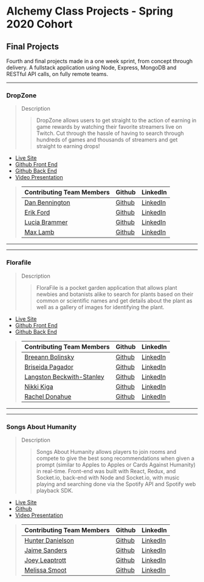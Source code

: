 # Alchemy Class Projects - Spring 2020 Cohort

##  Final Projects
Fourth and final projects made in a one week sprint, from concept through delivery.  A fullstack application using Node, Express, MongoDB and RESTful API calls, on fully remote teams.
___

### DropZone

> Description 
>>DropZone allows users to get straight to the action of earning in game rewards by watching their favorite streamers live on Twitch. Cut through the hassle of having to search through hundreds of games and thousands of streamers and get straight to earning drops!
>

- [Live Site](https://thedropzone.netlify.app/)
- [Github Front End](https://github.com/DropTopIncorporated/DropZoneFE/tree/master)
- [Github Back End](https://github.com/DropTopIncorporated/DropZoneBE/tree/master) 
- [Video Presentation](https://zoom.us/rec/share/vNQyc5qz2khJcqvExkbNVaEeJ6qiaaa82iEWrKBZyEqbAM-Eu2yiHC08hGLjkHad?startTime=1598648854000)

>| Contributing Team Members  | Github  | LinkedIn  |
>|---|---|---|
>|  [Dan Bennington](https://www.linkedin.com/in/dan-bennington/) | [Github](https://github.com/dbennin125)  | [LinkedIn](https://www.linkedin.com/in/dan-bennington/)  |
>|  [Erik Ford](https://www.linkedin.com/in/erik-ford-business/) | [Github](https://github.com/Morriden)  | [LinkedIn](https://www.linkedin.com/in/erik-ford-business/)  |
>|  [Lucia Brammer](https://lucia-brammer.com/) | [Github](https://github.com/brammerl)  | [LinkedIn](https://www.linkedin.com/in/luciabrammer/)  |
>|  [Max Lamb](https://www.linkedin.com/in/max-lamb/) | [Github](https://github.com/MaximusLamb)  | [LinkedIn](https://www.linkedin.com/in/max-lamb/)  |

___
___

### Florafile

> Description 
>>FloraFile is a pocket garden application that allows plant newbies and botanists alike to search for plants based on their common or scientific names and get details about the plant as well as a gallery of images for identifying the plant.
>

- [Live Site](https://florafile.netlify.app )
- [Github Front End](https://github.com/GOATDreamTeam/frontend)
- [Github Back End](https://github.com/GOATDreamTeam/backend )

>| Contributing Team Members  | Github  | LinkedIn  |
>|---|---|---|
>|  [Breeann Bolinsky](https://www.breeannbolinsky.com/) | [Github](https://github.com/breeannb)  | [LinkedIn](https://www.linkedin.com/in/breeannbolinsky/)  |
>|  [Briseida Pagador](https://briseida-pagador.com/) | [Github](https://github.com/bpagador)  | [LinkedIn](https://www.linkedin.com/in/briseida-pagador/)  |
>|  [Langston Beckwith-Stanley](https://www.linkedin.com/in/langston-beckwith-stanley/) | [Github](https://github.com/langstonBS)  | [LinkedIn](https://www.linkedin.com/in/langston-beckwith-stanley/)  |
>|  [Nikki Kiga](https://www.linkedin.com/in/nikkikiga) | [Github](https://github.com/nikki-kiga)  | [LinkedIn](https://www.linkedin.com/in/nikkikiga)  |
>|  [Rachel Donahue](https://www.linkedin.com/in/rachelmdonahue/) | [Github](https://github.com/PeepTheMoon)  | [LinkedIn](https://www.linkedin.com/in/rachelmdonahue/)  |

___
___

 ### Songs About Humanity

> Description 
>>Songs About Humanity allows players to join rooms and compete to give the best song recommendations when given a prompt (similar to Apples to Apples or Cards Against Humanity) in real-time. Front-end was built with React, Redux, and Socket.io, back-end with Node and Socket.io, with music playing and searching done via the Spotify API and Spotify web playback SDK.
>
- [Live Site](https://songs-about-humanity.netlify.app)
- [Github](https://github.com/songs-about-humanity) 
- [Video Presentation](https://zoom.us/rec/share/vNQyc5qz2khJcqvExkbNVaEeJ6qiaaa82iEWrKBZyEqbAM-Eu2yiHC08hGLjkHad?startTime=1598653839000)

>| Contributing Team Members  | Github  | LinkedIn  |
>|---|---|---|
>|  [Hunter Danielson](https://hdanielson.com/) | [Github](https://github.com/hunterdanielson)   | [LinkedIn](https://www.linkedin.com/in/hunter-danielson/)   |
>|  [Jaime Sanders](https://www.linkedin.com/in/jaimelyn/) | [Github](https://github.com/jaimekinsley)   | [LinkedIn](https://www.linkedin.com/in/jaimelyn/)   |
>|  [Joey Leaptrott](https://www.linkedin.com/in/joey-leaptrott/) | [Github](https://github.com/JoLeaper)   | [LinkedIn](https://www.linkedin.com/in/joey-leaptrott/)   |
>|  [Melissa Smoot](https://smoot.dog/) | [Github](https://github.com/smooto)   | [LinkedIn](https://www.linkedin.com/in/smooto/)   |
